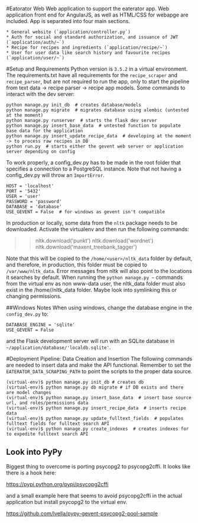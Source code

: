 #Eatorator Web
Web application to support the eaterator app. Web application front end for AngularJS, as
well as HTML/CSS for webapge are included. App is separated into four main sections.

    * General website (`application/controller.py`)
    * Auth for social and standard authorization, and issuance of JWT (`application/auth/~`)
    * Recipe for recipes and ingredients (`application/recipe/~`)
    * User for user data like search history and favourite recipes (`application/user/~`)

#Setup and Requirements
Python version is `3.5.2` in a virtual environment. The requirements.txt have all
requirements for the `recipe_scraper` and `recipe_parser`, but are not required to run the
app, only to start the pipeline from text data -> recipe parser -> recipe app models.
Some commands to interact with the dev server:

    python manage.py init_db  # creates database/models
    python manage.py migrate  # migrates database using alembic (untested at the moment)
    python manage.py runserver  # starts the flask dev server
    python manage.py insert_base_data  # untested function to populate base data for the application
    python manage.py insert_update_recipe_data  # developing at the moment -> to process raw recipes in DB
    python run.py  # starts either the gevent web server or application server depending on config

To work properly, a config_dev.py has to be made in the root folder that specifies a connection to
a PostgreSQL instance. Note that not having a config_dev.py will throw an `ImportError`.

    HOST = 'localhost'
    PORT = '5432'
    USER = 'user'
    PASSWORD = 'password'
    DATABASE = 'database'
    USE_GEVENT = False  # for windows as gevent isn't compatible
    
In production or locally, some data from the `nltk` package needs to be downloaded. Activate the virtualenv and then
run the following commands:
  
   >>nltk.download('punkt')
   >>nltk.download('wordnet')
   >>nltk.download('maxent_treebank_tagger')
   
Note that this will be copied to the `/home/<user>/nltk_data` folder by default, and therefore, in production, this
folder must be copied to `/var/www/nltk_data`.  Error messages from nltk will also point to the locations it searches
by default. When running the `python manage.py ~` commands from the virtual env as non www-data user, the nltk_data
folder must also exist in the /home/<user>/nltk_data folder. Maybe look into symlinking this or changing permissions.

##Windows Notes
When using windows, change the database engine in the `config_dev.py` to:

    DATABASE_ENGINE = 'sqlite'
    USE_GEVENT = False

and the Flask development server will run with an SQLite database in `~/application/database/'localdb.sqlite'`. 

#Deployment Pipeline: Data Creation and Insertion
The following commands are needed to insert data and make the API functional. Remember to set the
`EATERATOR_DATA_SCRAPING_PATH` to point the scripts to the proper data source.

    (virtual-env)$ python manage.py init_db # creates db
    (virtual-env)$ python manage.py db migrate # if DB exists and there are model changes
    (virtual-env)$ python manage.py insert_base_data  # insert base source url, and roles/permissions data
    (virtual-env)$ python manage.py insert_recipe_data  # inserts recipe data
    (virtual-env)$ python manage.py update_fulltext_fields  # populates fulltext fields for fulltext search API
    (virtual-env)$ python manage.py create_indexes  # creates indexes for to expedite fulltext search API


## Look into PyPy
Biggest thing to overcome is porting psycopg2 to psycopg2cffi. It looks like there is a hook here:

https://pypi.python.org/pypi/psycopg2cffi

and a small example here that seems to avoid psycopg2cffi in the actual application but install psycopg2 to the
virtual env.

 https://github.com/lvella/pypy-gevent-psycopg2-pool-sample

